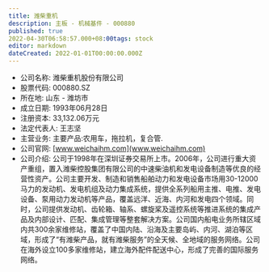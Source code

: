 ```yaml
---
title: 潍柴重机
description: 主板 - 机械基件 - 000880
published: true
2022-04-30T06:58:57.000+08:00tags: stock
editor: markdown
dateCreated: 2022-01-01T00:00:00.000Z
---
```


- 公司名称: 潍柴重机股份有限公司
- 股票代码: 000880.SZ
- 所在地: 山东 - 潍坊市
- 成立日期: 1993年06月28日
- 注册资本: 33,132.06万元
- 法定代表人: 王志坚
- 主营业务: 主要产品:农用车，拖拉机，复合管.
- 公司官网: [www.weichaihm.com](www.weichaihm.com)
- 公司介绍: 公司于1998年在深圳证券交易所上市。2006年，公司进行重大资产重组，置入潍柴控股集团有限公司的中速柴油机和发电设备制造等优良的经营性资产。公司主要开发、制造和销售船舶动力和发电设备市场用30-12000马力的发动机、发电机组及动力集成系统，提供全系列船用主推、电推、发电设备、泵用动力发动机等产品，覆盖远洋、近海、内河和发电四个领域。同时，公司提供发动机、齿轮箱、轴系、螺旋桨及遥控系统等推进系统的集成产品及内部设计、匹配、集成管理等整套解决方案。公司国内船电业务所辖区域内共300余家维修站，覆盖了中国内陆、沿海及主要岛屿、内河、湖泊等区域，形成了“有潍柴产品，就有潍柴服务”的全天候、全地域的服务网络。公司在海外设立100多家维修站，建立海外配件配送中心，形成了完善的国际服务网络。


